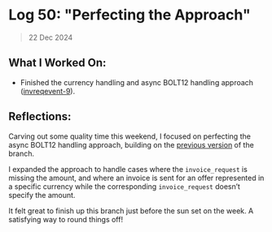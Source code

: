 # Log 50: "Perfecting the Approach"

> 22 Dec 2024

## What I Worked On:

- Finished the currency handling and async BOLT12 handling approach
  ([invreqevent-9](https://github.com/shaavan/rust-lightning/commits/invreqevent-9)).

## Reflections:

Carving out some quality time this weekend, I focused on perfecting the async
BOLT12 handling approach, building on the
[previous version](https://github.com/shaavan/rust-lightning/commits/invreqevent-8)
of the branch.

I expanded the approach to handle cases where the `invoice_request` is missing
the amount, and where an invoice is sent for an offer represented in a specific
currency while the corresponding `invoice_request` doesn’t specify the amount.

It felt great to finish up this branch just before the sun set on the week. A
satisfying way to round things off!
